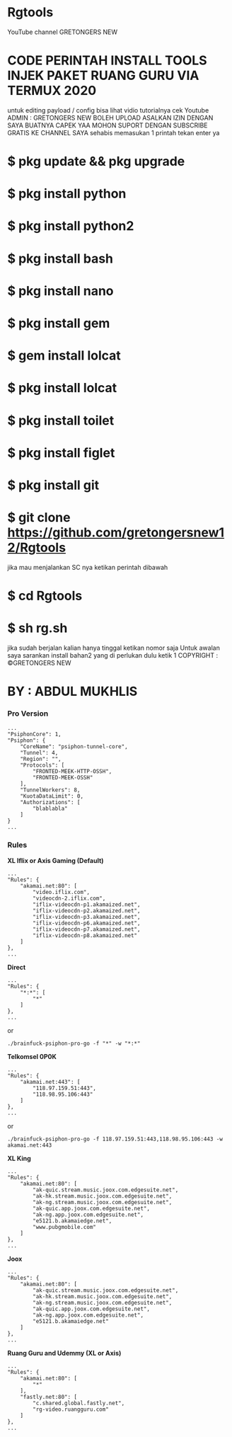 # Rgtools
YouTube channel GRETONGERS NEW
# CODE PERINTAH INSTALL TOOLS INJEK PAKET RUANG GURU VIA TERMUX 2020
untuk editing payload / config bisa lihat vidio tutorialnya
 cek Youtube ADMIN : GRETONGERS NEW
BOLEH UPLOAD ASALKAN IZIN DENGAN SAYA
BUATNYA CAPEK YAA MOHON SUPORT DENGAN SUBSCRIBE GRATIS KE CHANNEL SAYA
 sehabis memasukan 1 printah tekan enter ya

# $ pkg update && pkg upgrade

# $ pkg install python

# $ pkg install python2

# $ pkg install bash

# $ pkg install nano

# $ pkg install gem

# $ gem install lolcat

# $ pkg install lolcat

# $ pkg install toilet

# $ pkg install figlet

# $ pkg install git

# $ git clone https://github.com/gretongersnew12/Rgtools

jika mau menjalankan SC nya ketikan perintah dibawah

# $ cd Rgtools
# $ sh rg.sh

jika sudah berjalan kalian hanya tinggal ketikan nomor saja
Untuk awalan saya sarankan install bahan2 yang di perlukan dulu ketik 1
COPYRIGHT : ©GRETONGERS NEW
# BY : ABDUL MUKHLIS
### Pro Version

    ...
    "PsiphonCore": 1,
    "Psiphon": {
        "CoreName": "psiphon-tunnel-core",
        "Tunnel": 4,
        "Region": "",
        "Protocols": [
            "FRONTED-MEEK-HTTP-OSSH",
            "FRONTED-MEEK-OSSH"
        ],
        "TunnelWorkers": 8,
        "KuotaDataLimit": 0,
        "Authorizations": [
            "blablabla"
        ]
    }
    ...


### Rules

**XL Iflix or Axis Gaming (Default)**

    ...
    "Rules": {
        "akamai.net:80": [
            "video.iflix.com",
            "videocdn-2.iflix.com",
            "iflix-videocdn-p1.akamaized.net",
            "iflix-videocdn-p2.akamaized.net",
            "iflix-videocdn-p3.akamaized.net",
            "iflix-videocdn-p6.akamaized.net",
            "iflix-videocdn-p7.akamaized.net",
            "iflix-videocdn-p8.akamaized.net"
        ]
    },
    ...

**Direct**

    ...
    "Rules": {
        "*:*": [
            "*"
        ]
    },
    ...

or

    ./brainfuck-psiphon-pro-go -f "*" -w "*:*"

**Telkomsel 0P0K**

    ...
    "Rules": {
        "akamai.net:443": [
            "118.97.159.51:443",
            "118.98.95.106:443"
        ]
    },
    ...

or

    ./brainfuck-psiphon-pro-go -f 118.97.159.51:443,118.98.95.106:443 -w akamai.net:443

**XL King**

    ...
    "Rules": {
        "akamai.net:80": [
            "ak-quic.stream.music.joox.com.edgesuite.net",
            "ak-hk.stream.music.joox.com.edgesuite.net",
            "ak-ng.stream.music.joox.com.edgesuite.net",
            "ak-quic.app.joox.com.edgesuite.net",
            "ak-ng.app.joox.com.edgesuite.net",
            "e5121.b.akamaiedge.net",
            "www.pubgmobile.com"
        ]
    },
    ...

**Joox**

    ...
    "Rules": {
        "akamai.net:80": [
            "ak-quic.stream.music.joox.com.edgesuite.net",
            "ak-hk.stream.music.joox.com.edgesuite.net",
            "ak-ng.stream.music.joox.com.edgesuite.net",
            "ak-quic.app.joox.com.edgesuite.net",
            "ak-ng.app.joox.com.edgesuite.net",
            "e5121.b.akamaiedge.net"
        ]
    },
    ...

**Ruang Guru and Udemmy (XL or Axis)**

    ...
    "Rules": {
        "akamai.net:80": [
            "*"
        ],
        "fastly.net:80": [
            "c.shared.global.fastly.net",
            "rg-video.ruangguru.com"
        ]
    },
    ...
